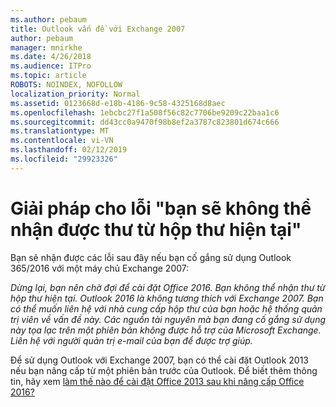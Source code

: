 ```yaml
---
ms.author: pebaum
title: Outlook vấn đề với Exchange 2007
author: pebaum
manager: mnirkhe
ms.date: 4/26/2018
ms.audience: ITPro
ms.topic: article
ROBOTS: NOINDEX, NOFOLLOW
localization_priority: Normal
ms.assetid: 0123668d-e18b-4186-9c58-4325168d8aec
ms.openlocfilehash: 1ebcbc27f1a508f56c82c7706be9209c22baa1c6
ms.sourcegitcommit: dd43cc0a9470f98b8ef2a3787c823801d674c666
ms.translationtype: MT
ms.contentlocale: vi-VN
ms.lasthandoff: 02/12/2019
ms.locfileid: "29923326"
---
```

# <a name="solution-for-error-you-wont-be-able-to-receive-mail-from-a-current-mailbox"></a>Giải pháp cho lỗi "bạn sẽ không thể nhận được thư từ hộp thư hiện tại"
Bạn sẽ nhận được các lỗi sau đây nếu bạn cố gắng sử dụng Outlook 365/2016 với một máy chủ Exchange 2007:

*Dừng lại, bạn nên chờ đợi để cài đặt Office 2016. Bạn không thể nhận thư từ hộp thư hiện tại. Outlook 2016 là không tương thích với Exchange 2007. Bạn có thể muốn liên hệ với nhà cung cấp hộp thư của bạn hoặc hệ thống quản trị viên về vấn đề này. Các nguồn tài nguyên mà bạn đang cố gắng sử dụng này tọa lạc trên một phiên bản không được hỗ trợ của Microsoft Exchange. Liên hệ với người quản trị e-mail của bạn để được trợ giúp.*

Để sử dụng Outlook với Exchange 2007, bạn có thể cài đặt Outlook 2013 nếu bạn nâng cấp từ một phiên bản trước của Outlook. Để biết thêm thông tin, hãy xem [làm thế nào để cài đặt Office 2013 sau khi nâng cấp Office 2016?](https://support.office.com/article/a6ca92f4-cbb4-4609-9fdb-f8d3dd6812f3)